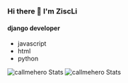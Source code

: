 ### Hi there 👋 I'm ZiscLi  
#### django developer
* javascript
* html
* python

![callmehero Stats](https://github-profile-summary-cards.vercel.app/api/cards/repos-per-language?username=callmehero&theme=solarized_dark)
![callmehero Stats](https://github-profile-summary-cards.vercel.app/api/cards/most-commit-language?username=callmehero&theme=solarized_dark)